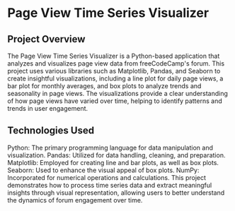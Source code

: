 # Page View Time Series Visualizer

## Project Overview
The Page View Time Series Visualizer is a Python-based application that analyzes and visualizes page view data from freeCodeCamp's forum. This project uses various libraries such as Matplotlib, Pandas, and Seaborn to create insightful visualizations, including a line plot for daily page views, a bar plot for monthly averages, and box plots to analyze trends and seasonality in page views. The visualizations provide a clear understanding of how page views have varied over time, helping to identify patterns and trends in user engagement.

## Technologies Used
Python: The primary programming language for data manipulation and visualization.
Pandas: Utilized for data handling, cleaning, and preparation.
Matplotlib: Employed for creating line and bar plots, as well as box plots.
Seaborn: Used to enhance the visual appeal of box plots.
NumPy: Incorporated for numerical operations and calculations.
This project demonstrates how to process time series data and extract meaningful insights through visual representation, allowing users to better understand the dynamics of forum engagement over time.